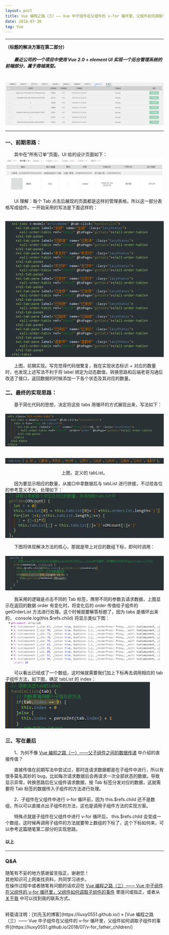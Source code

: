 ```yaml
---
layout: post
title: Vue 编程之路（三）—— Vue 中子组件在父组件的 v-for 循环里，父组件如何调取子组件的事件
date: 2018-07-30
tag: Vue
---
```


___
**（标题的解决方案在第二部分）**

##### 　　最近公司的一个项目中使用 Vue 2.0 + element UI 实现一个后台管理系统的前端部分，属于商城类型。
　　![](/images/posts/v-for_father_children/jdfw.gif)

___

### 一、前期思路：

　　其中在“所有订单”页面，UI 给的设计页面如下：
　　![](/images/posts/v-for_father_children/1.png)

　　UI 理解：每个 Tab 点击后展现的页面都是这样的管理表格，所以这一部分表格写成组件。一开始采用的写法是下面这样的：

　　![](/images/posts/v-for_father_children/2.png)

　　上图，前期实现。写完觉得代码很繁复，我在实现状态标识 + 对应的数量时，也发现上述写法不利于将 label 绑定为动态数值，转换思路和后端老哥沟通后改造了接口，返回数据的时候添加一下各个状态及其对应的数量。


### 二、最终的实现思路：

　　基于简化代码的思想，决定将这些 tabs 用循环的方式展现出来，写法如下：
　　![](/images/posts/v-for_father_children/3.png)

　　![](/images/posts/v-for_father_children/4.png)
　　<center>上图，定义的 tabList。</center>

　　因为要显示相应的数量，从接口中拿数据后与 tabList 进行拼接，不过给各位的参考意义不大，处理如下：
　　![](/images/posts/v-for_father_children/5.png)

　　下图将体现解决方法的核心，那就是带上对应的数组下标，即何时调用：
　　![](/images/posts/v-for_father_children/6.png)

　　我采用的逻辑是点击不同的 Tab 标签，携带不同的参数去请求数据，上图显示在返回的数据 order 有变化时，将变化后的 order 传值给子组件的 getOrderList 方法进行处理。这个时候就要解答标题了，因为 tabs 是循环出来的， console.log(this.$refs.child) 将显示类似下图：
　　![](/images/posts/v-for_father_children/7.png)

　　可以看出已经成了一个数组，这时候就需要我们加上下标再去调用相应的 tab 子组件方法，如下图，确定 tabList 的 index：
　　![](/images/posts/v-for_father_children/8.png)


### 三、写在最后

　　1、为何不像 [Vue 编程之路（一）——父子组件之间的数据传递](https://liuxy0551.github.io/2018/07/Data_Father_Child/) 中介绍的直接传值？

　　直接传值在前期写法中尝试过，那时连请求数据都是在子组件中进行，所以有很多莫名其妙的 bug，比如每次请求数据后会再请求一次全部状态的数据，导致显示异常，转换思路后在父组件请求数据，按 Tab 标签分发对应的数据，这就需要将 Tab 标签的数据传入子组件的方法进行处理。

　　2、子组件在父组件中进行 v-for 循环前，因为 this.$refs.child 还不是数组，所以可以直接点出子组件的方法，这也是调用子组件方法的实现方案。

　　特殊点就是子组件在父组件中进行 v-for 循环后， this.$refs.child 会变成一个数组，这时候再调用子组件的方法就要带上数组的下标了，这个下标如何来，可以参考这篇随笔第二部分的实现思路。


#### 以上

___
### Q&A

随笔有不妥的地方感谢留言指正，谢谢您！  
其他知识可上网查找资料，共同学习进步。  
在操作过程中或者随笔有问题的话欢迎在 [Vue 编程之路（三）—— Vue 中子组件在父组件的 v-for 循环里，父组件如何调取子组件的事件](https://liuxy0551.github.io/2018/07/v-for_father_children/) 里提问或指正，或者从 [关于我](https://liuxy0551.github.io/about/) 中可以找到我的联系方式。


<br>
转载请注明：[刘先玉的博客](https://liuxy0551.github.io/) » [Vue 编程之路（三）—— Vue 中子组件在父组件的 v-for 循环里，父组件如何调取子组件的事件](https://liuxy0551.github.io/2018/07/v-for_father_children/)

